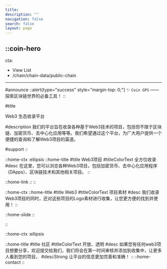 ```yaml
---
title: 
description: ""
navigation: false
search: false 
layout: page
---
```


::coin-hero
---
cta:
  - View List
  - /chain/chain-data/public-chain
---

#announce
::alert{type="success" style="margin-top: 0;"}
 ✨ `Coin GPS` ——探索区块链世界的必备工具！
::



#title

Web3 生态收录平台

#description
我们的平台旨在收录各种基于Web3技术的项目，包括但不限于区块链、加密货币、去中心化应用等等。我们希望通过这个平台，为广大用户提供一个便捷的查询和了解Web3项目的渠道。


#support
::

 <!-- // 初始化网页爬虫爬取的数据
::init-json
:: -->

::home-ctx
  :ellipsis
  ::home-title
  #title
  Web3项目
  #titleColorText
  全方位收录
  #desc
  在这里，您可以浏览各种Web3项目，包括加密货币、去中心化应用程序（DApps）、区块链技术和其他相关项目。
  ::
  
  ::home-link
  ::
::


::home-ctx
  ::home-title
  #title
  Web3
  #titleColorText
  项目素材
  #desc
  我们收录Web3项目的同时，还对这些项目的Logo素材进行收集，让您更方便的找到并使用！
  ::
  
  ::home-slide
  ::

::

::home-ctx
  :ellipsis

  ::home-title
  #title
  社区
  #titleColorText
  开放、透明
  #desc
  如果您有任何web3项目想要分享，欢迎提交给我们，我们将会在第一时间审核并添加到收集中，让更多人看到您的项目，
  #descStrong
  让平台的信息更加完善和准确！
  ::
  ::home-contact
::


